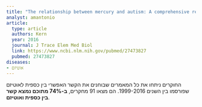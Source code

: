 ```yaml
---
title: "The relationship between mercury and autism: A comprehensive review and discussion"
analyst: amantonio
article:
  type: article
  authors: Kern
  year: 2016
  journal: J Trace Elem Med Biol
  link: https://www.ncbi.nlm.nih.gov/pubmed/27473827
  pubmed: 27473827
diseases:
- אוטיזם
---
```


החוקרים ניתחו את כל המאמרים שבוחנים את הקשר האפשרי בין כספית לאוטיזם שפורסמו בין השנים 1999-2016. הם מצאו 91 מחקרים, **ב-74% מתוכם נמצא קשר בין כספית ואוטיזם**.
